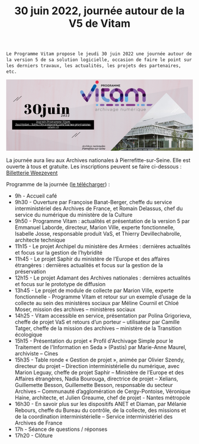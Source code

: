 ﻿---
layout: post
title: 30 juin 2022, journée autour de la V5 de Vitam
---

    Le Programme Vitam propose le jeudi 30 juin 2022 une journée autour de la version 5 de sa solution logicielle, occasion de faire le point sur les derniers travaux, les actualités, les projets des partenaires, etc.

![Logos](/public/images/30juin_annonce.png)

La journée aura lieu aux Archives nationales à Pierrefitte-sur-Seine. Elle est ouverte à tous et gratuite. Les inscriptions peuvent se faire ci-dessous :
<a title="Logiciel billetterie en ligne"
   href="https://weezevent.com/?c=sys_widget"
   class="weezevent-widget-integration"
   data-src="https://widget.weezevent.com/ticket/E852221/?code=49695&locale=fr-FR&width_auto=1&color_primary=00AEEF"
   data-width="650"
   data-height="600"
   data-id="852221"
   data-resize="1"
   data-width_auto="1"
   data-noscroll="0"
   data-use-container="yes"
   data-type="neo"
   target="_blank">Billetterie Weezevent</a>
<script type="text/javascript" src="https://widget.weezevent.com/weez.js"></script>

Programme de la journée ([le télécharger](/ressources/RefCourant/Vitam_20220630_programme.pdf)) :

- 9h - Accueil café
- 9h30 - Ouverture par Françoise Banat-Berger, cheffe du service interministériel des Archives de France, et Romain Delassus, chef du service du numérique du ministère de la Culture
- 9h50 - Programme Vitam : actualités et présentation de la version 5 par Emmanuel Laborde, directeur, Marion Ville, experte fonctionnelle, Isabelle Josse, responsable produit VaS, et Thierry Devillechabrolle, architecte technique
- 11h15 - Le projet Archipel du ministère des Armées : dernières actualités et focus sur la gestion de l’hybridité
- 11h45 - Le projet Saphir du ministère de l’Europe et des affaires étrangères : dernières actualités et focus sur la gestion de la préservation
- 12h15 - Le projet Adamant des Archives nationales : dernières actualités et focus sur le prototype de diffusion
-  13h45 - Le projet de module de collecte par Marion Ville, experte fonctionnelle - Programme Vitam et retour sur un exemple d’usage de la collecte au sein des ministères sociaux par Méline Cournil et Chloé Moser, mission des archives – ministères sociaux
- 14h25 - Vitam accessible en service, présentation par Polina Grigorieva, cheffe de projet VaS et retours d’un porteur – utilisateur par Camille Tatger, cheffe de la mission des archives – ministère de la Transition écologique
- 15h15 - Présentation du projet « Profil d'Archivage Simple pour le Traitement de l'Information en Seda » (Pastis) par Marie-Anne Maurel, archiviste – Cines
- 15h35 - Table ronde « Gestion de projet », animée par Olivier Szendy, directeur du projet – Direction interministérielle du numérique, avec Marion Leguay, cheffe de projet Saphir – Ministère de l’Europe et des Affaires étrangères, Nadia Bourouga, directrice de projet – Xelians, Guillemette Besson, Guillemette Besson, responsable du secteur Archives – Communauté d’agglomération de Cergy-Pontoise, Véronique Haine, architecte, et Julien Greaume, chef de projet - Nantes métropole
- 16h30 - En savoir plus sur les dispositifs ANET et Diaman, par Mélanie Rebours, cheffe du Bureau du contrôle, de la collecte, des missions et de la coordination interministérielle – Service interministériel des Archives de France
- 17h - Séance de questions / réponses
- 17h20 - Clôture
